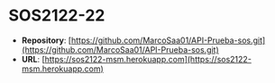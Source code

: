 # SOS2122-22
- **Repository**: [https://github.com/MarcoSaa01/API-Prueba-sos.git](https://github.com/MarcoSaa01/API-Prueba-sos.git)
- **URL**: [https://sos2122-msm.herokuapp.com](https://sos2122-msm.herokuapp.com)

